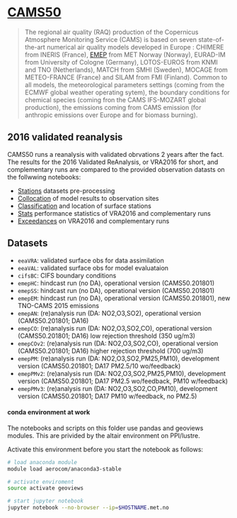 # [CAMS50][cams50]

> The regional air quality (RAQ) production of the Copernicus Atmosphere Monitoring Service (CAMS) is based on seven state-of-the-art numerical air quality models developed in Europe : CHIMERE from INERIS (France), [EMEP][emepctm] from MET Norway (Norway), EURAD-IM from University of Cologne (Germany), LOTOS-EUROS from KNMI and TNO (Netherlands), MATCH from SMHI (Sweden), MOCAGE from METEO-FRANCE (France) and SILAM from FMI (Finland). Common to all models, the meteorological parameters settings (coming from the ECMWF global weather operating sytem), the boundary conditions for chemical species (coming fron the CAMS IFS-MOZART global production), the emissions coming from CAMS emission (for anthropic emissions over Europe and for biomass burning).

[cams50]: http://www.regional.atmosphere.copernicus.eu
[emepctm]: https://github.com/metno/emep-ctm

## 2016 validated reanalysis

CAMS50 runs a reanalysis with validated obrvations 2 years after the fact.
The results for the 2016 Validated ReAnalysis, or VRA2016 for short,
and complementary runs are compared to the provided observation datasts
on the follwwing notebooks:

- [Stations](stations.ipynb) datasets pre-processing
- [Collocation](collocation.ipynb) of model results to observation sites
- [Classification](classification.ipynb) and location of surface stations
- [Stats](stats.ipynb) performance statistics of VRA2016 and complementary runs
- [Exceedances](exceedances.ipynb) on VRA2016 and complementary runs

## Datasets
- `eeaVRA`: validated surface obs for data assimilation
- `eeaVAL`: validated surface obs for model evaluataion
- `cifsBC`: CIFS boundary conditions
- `emepHC`: hindcast run (no DA), operational version (CAMS50.201801)
- `emepSS`: hindcast run (no DA), operational version (CAMS50.201801)
- `emepEM`: hindcast run (no DA), operational version (CAMS50.201801), new TNO-CAMS 2015 emissions
- `emepAN`: (re)analysis run (DA: NO2,O3,SO2), operational version (CAMS50.201801; DA16)
- `emepCO`: (re)analysis run (DA: NO2,O3,SO2,CO), operational version (CAMS50.201801; DA16) low rejection threshold (350 ug/m3)
- `emepCOv2`: (re)analysis run (DA: NO2,O3,SO2,CO), operational version (CAMS50.201801; DA16) higher rejection threshold (700 ug/m3)
- `emepPM`: (re)analysis run (DA: NO2,O3,SO2,PM25,PM10), development version (CAMS50.201801; DA17 PM2.5/10 wo/feedback)
- `emepPMv2`: (re)analysis run (DA: NO2,O3,SO2,PM25,PM10), development version (CAMS50.201801; DA17 PM2.5 wo/feedback, PM10 w/feedback)
- `emepPMv3`: (re)analysis run (DA: NO2,O3,SO2,CO,PM10), development version (CAMS50.201801; DA17 PM10 w/feedback, no PM2.5)


#### conda environment at work
The notebooks and scripts on this folder use pandas and geoviews modules.
This are privided by the altair environment on PPI/lustre.

Activate this environment before you start the notebook as follows:
```bash
# load anaconda module
module load aerocom/anaconda3-stable

# activate enviroment
source activate geoviews

# start jupyter notebook
jupyter notebook --no-browser --ip=$HOSTNAME.met.no
```
